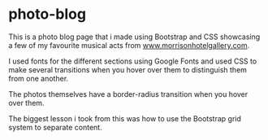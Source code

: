 # photo-blog

This is a photo blog page that i made using Bootstrap and CSS showcasing a few of my favourite musical acts from www.morrisonhotelgallery.com.

I used fonts for the different sections using Google Fonts and used CSS to make several transitions when you hover over them to distinguish them from one another.

The photos themselves have a border-radius transition when you hover over them.

The biggest lesson i took from this was how to use the Bootstrap grid system to separate content.
